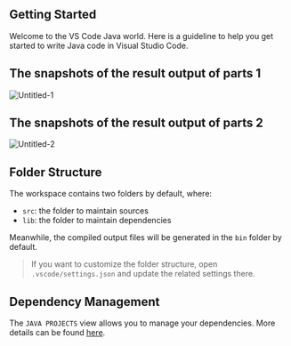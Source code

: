 ## Getting Started

Welcome to the VS Code Java world. Here is a guideline to help you get started to write Java code in Visual Studio Code.

## The snapshots of the result output of parts 1
![Untitled-1](https://userblink.csdnimg.cn/f30692fe8e5d4be9b0df06cc7747117f.png)

## The snapshots of the result output of parts 2
![Untitled-2](https://userblink.csdnimg.cn/ff9e4754f6fe4687a0dbf5ad38b0463d.png)

## Folder Structure

The workspace contains two folders by default, where:

- `src`: the folder to maintain sources
- `lib`: the folder to maintain dependencies

Meanwhile, the compiled output files will be generated in the `bin` folder by default.

> If you want to customize the folder structure, open `.vscode/settings.json` and update the related settings there.

## Dependency Management

The `JAVA PROJECTS` view allows you to manage your dependencies. More details can be found [here](https://github.com/microsoft/vscode-java-dependency#manage-dependencies).
